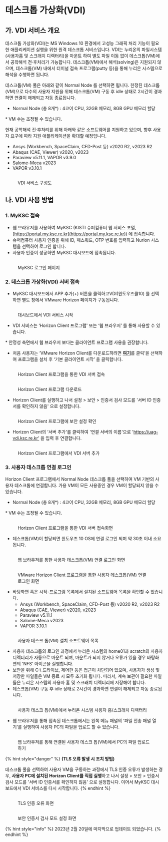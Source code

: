 # 데스크톱 가상화(VDI)

## 가. VDI 서비스 개요

데스크톱 가상화(VDI)는 MS Windows 10 환경에서 고성능 그래픽 처리 기능이 필요한 애플리케이션 실행을 위한 원격 데스크톱 서비스입니다. VDI는 누리온의 파일시스템(사용자홈 및 스크래치  디렉터리)을  마운트 하여  별도  파일 이동 없이 데스크톱(VM)에서 공학해석 전·후처리가 가능합니다. 데스크톱(VM)에서 해석(solving)은 지원되지 않으며, 데스크톱(VM) 내에서 터미널 접속 프로그램(putty 등)을 통해 누리온 시스템으로 해석을 수행하면 됩니다.

데스크톱(VM) 풀은  아래와  같이 Normal Node 를  선택하면  됩니다.  한정된 데스크톱(VM)으로 다수의 사용자 지원을 위해  데스크톱(VM) 구동  후 idle 상태로 2시간이 경과하면 연결이 해제되고 자동 종료됩니다.

* Normal Node (총 8개\*)  : 4코어 CPU, 32GB 메모리, 8GB GPU 메모리 할당&#x20;

&#x20;      \* VM 수는 조정될 수 있습니다.



현재 공학해석 전·후처리를  위해  아래와  같은 소프트웨어를  지원하고 있으며, 향후 사용자 요구에 따라 지원 애플리케이션을 확대할 예정입니다.

* Ansys (Workbench, SpaceClaim, CFD-Post 등) v2020 R2, v2023 R2
* Abaqus (CAE, Viewer) v2020, v2023
* Paraview  v5.11.1, VAPOR v3.9.0
* Salome-Meca v2023
* VAPOR v3.10.1

<figure><img src="../.gitbook/assets/VDI-overview.png" alt=""><figcaption><p>VDI 서비스 구성도</p></figcaption></figure>

## 나. VDI 사용 방법

### 1. MyKSC 접속

* 웹 브라우저를 사용하여 MyKSC (KISTI 슈퍼컴퓨터 웹 서비스 포털, [https://portal.my.ksc.re.kr](https://portal.my.ksc.re.kr)) 에 접속합니다.
* 슈퍼컴퓨터 사용자 인증을 위해 ID, 패스워드, OTP 번호를 입력하고 Nurion 시스템을 선택하여 로그인 합니다.
* 사용자 인증이 성공하면 MyKSC 대시보드에 접속됩니다.

<figure><img src="../.gitbook/assets/image (5).png" alt=""><figcaption><p>MyKSC 로그인 페이지</p></figcaption></figure>



### 2. 데스크톱 가상화(VDI) 서버 접속

* MyKSC 대시보드에서   APP 추가(+) 버튼을  클릭하고VDI(윈도우즈클10) 를 선택하면 별도 창에서 VMware Horizon 페이지가 구동됩니다.

<figure><img src="../.gitbook/assets/VDI-run.png" alt=""><figcaption><p>대시보드에서  VDI 서비스 시작</p></figcaption></figure>

* VDI 서비스는  ‘Horizon Client 프로그램' 또는  ‘웹 브라우저’ 를 통해 사용할 수 있습니다.

&#x20;     \* 안정성  측면에서 웹  브라우저 보다는 클라이언트 프로그램 사용을 권장합니다.

* 처음 사용자는 ‘VMware Horizon Client를 다운로드하려면 [**여기**](https://customerconnect.omnissa.com/downloads/info/slug/desktop_end_user_computing/vmware_horizon_clients/horizon_8)를 클릭’을 선택하여 프로그램을 설치 후 ‘기본 클라이언트 시작’ 을 클릭합니다.

<figure><img src="../.gitbook/assets/image (8).png" alt=""><figcaption><p>Horizon Client 프로그램을 통한 VDI 서버 접속</p></figcaption></figure>

<figure><img src="../.gitbook/assets/image (7).png" alt=""><figcaption><p>Horizon Client 프로그램 다운로드</p></figcaption></figure>

* &#x20;Horizon Client를 실행하고 나서 설정 > 보안 > 인증서 검사 모드를 '서버 ID 인증서를 확인하지 않음' 으로 설정합니다.

<figure><img src="../.gitbook/assets/image (10).png" alt=""><figcaption><p>Horizon Client 프로그램에 보안 설정 확인</p></figcaption></figure>

* Horizon Client의 ‘서버 추가'를 클릭하여 '연결 서버의 이름'으로 'https://uag-vdi.ksc.re.kr’ 을  입력 후 연결합니다.

<figure><img src="../.gitbook/assets/image (9).png" alt=""><figcaption><p>Horizon Client 프로그램에서 VDI 서버 추가</p></figcaption></figure>

### 3. 사용자 데스크톱 연결 로그인

Horizon  Client 프로그램에서 Normal Node 데스크톱 풀을 선택하여 VM 기반의 사용자 데스크톱에 연결합니다. 가용 VM이 모든 사용중인 경우 VM이 할당되지 않을 수 있습니다.

* Normal Node (총 8개\*)  : 4코어 CPU, 32GB 메모리, 8GB GPU 메모리 할당&#x20;

&#x20;     \* VM 수는 조정될 수 있습니다.

<figure><img src="../.gitbook/assets/image (11).png" alt=""><figcaption><p>Horizon Client 프로그램을 통한 VDI 서버 접속화면</p></figcaption></figure>



* 데스크톱(VM)이 할당되면 윈도우즈 10 OS에 연결 로그인 되며  약 30초 이내 소요됩니다.

<figure><img src="../.gitbook/assets/Horizon-5.JPG" alt=""><figcaption><p>웹 브라우저를 통한 사용자 데스크톱(VM) 연결 로그인 화면</p></figcaption></figure>

<figure><img src="../.gitbook/assets/Horizon_client-6.png" alt=""><figcaption><p>VMware Horizon Client 프로그램을 통한 사용자 데스크톱(VM) 연결 로그인 화면</p></figcaption></figure>



* 바탕화면 혹은 시작-프로그램 목록에서 설치된 소프트웨어 목록을 확인할 수 있습니다.
  * Ansys (Workbench, SpaceClaim, CFD-Post 등) v2020 R2, v2023 R2
  * Abaqus (CAE, Viewer) v2020, v2023
  * Paraview v5.11.1
  * Salome-Meca v2023
  * VAPOR 3.10.1

<figure><img src="../.gitbook/assets/Horizon-6-1.JPG" alt=""><figcaption><p>사용자 데스크 톱(VM) 설치 소프트웨어 목록</p></figcaption></figure>



* 사용자 데스크톱의 로그인 과정에서 누리온 시스템의 home01과 scratch의 사용자 디렉터리가 자동으로 마운트 되며, 마운트가 되지 않거나 오류가 있을 경우 바탕화면의 'NFS' 아이콘을 실행합니다.
* 보안을 위해 C:\ 드라이브, 제어판 등은 접근이 차단되어 있으며, 사용자가 생성 및 저장한 파일들은 VM 종료 시 모두 초기화 됩니다.  따라서, 계속 보관이 필요한 파일들은 누리온 시스템의 사용자 홈 및 스크래치 디렉터리에 저장해야 합니다.
* 데스크톱(VM) 구동  후 idle 상태로 2시간이 경과하면 연결이 해제되고 자동 종료됩니다.

<figure><img src="../.gitbook/assets/Horizon-8.JPG" alt=""><figcaption><p>사용자 데스크 톱(VM)에서 누리온 시스템 사용자 홈/스크래치 디렉터리</p></figcaption></figure>



* 웹 브라우저를 통해 접속된 데스크톱에서는 왼쪽 메뉴 패널의 ‘파일 전송 패널 열기’를 실행하여 사용자 PC의 파일을 업로드 할 수 있습니다.

<figure><img src="../.gitbook/assets/Horizon-9(File upload).JPG" alt=""><figcaption><p>웹  브라우저를  통해 연결된 사용자 데스크 톱(VM)에서 PC의 파일 업로드 하기</p></figcaption></figure>

{% hint style="danger" %}
**(TLS 오류 발생 시 조치 방법)** &#x20;

데스크톱 풀을 선택하여 사용자 VM을 구동하는 과정에서 TLS 인증 오류가 발생하는 경우,  **사용자 PC에  설치된 Horizon Client를 직접 실행**하고 나서 설정 > 보안 > 인증서 검사 모드를 '서버 ID 인증서를 확인하지 않음' 으로 설정합니다. 이어서 MyKSC 대시보드에서 VDI 서비스를 다시 시작합니다.&#x20;
{% endhint %}

<figure><img src="../.gitbook/assets/image.png" alt=""><figcaption><p>TLS 인증 오류 화면</p></figcaption></figure>

<figure><img src="../.gitbook/assets/image (2).png" alt=""><figcaption><p>보안 인증서 검사 모드 설정 화면</p></figcaption></figure>

{% hint style="info" %}
2023년 2월 20일에 마지막으로 업데이트  되었습니다.
{% endhint %}
